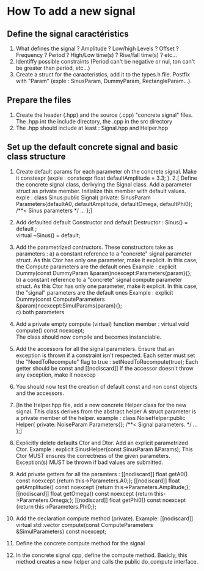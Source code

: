 # How To add a new signal

## Define the signal caractéristics
1. What defines the signal ? Amplitude ? Low/high Levels ? Offset ? Frequency ? Period ? High/Low time(s) ? Rise/fall time(s) ? etc...
2. Identiffy possible constraints (Period can't be negative or nul, ton can't be greater than period, etc...)
3. Create a struct for the caracteristics, add it to the types.h file. Postfix with "Param" (exple : SinusParam, DummyParam, RectangleParam...).

## Prepare the files
1. Create the header (.hpp) and the source (.cpp) "concrete signal"  files. The .hpp int the include directory, the .cpp in the src directory
2. The .hpp should include at least : Signal.hpp and Helper.hpp

## Set up the default concrete signal and basic class structure
1. Create default params for each parameter oh the concrete signal. Make it constexpr (exple : constexpr float defaultAmplitude = 3.3; ).
2.[ Define the concrete signal class, derivying the Signal class. Add a parameter struct as private member. Initialize this member with default values. 
	exple : class Sinus:public Signal{
			private:
				SinusParam Parameters{defaultA0, defaultAmplitude, defaultOmega, defaultPhi0};	/**< Sinus parameters */
				...
				};]
3. Add defaulted default Constructor and default Destructor :
	Sinus()	= default ;				
	virtual ~Sinus() = default;	
	
4. Add the parametrized contructors. These constructors take as parameters :
		a) a constant reference to a "concrete" signal parameter struct. As this Ctor has only one parameter, make it explicit. 
				In this case, the Compute parameters are the default ones
				Example : explicit Dummy(const DummyParam &param)noexcept:Parameters{param}{};	 
		b) a constant reference to a "concrete" signal compute parameter struct. As this Ctor has only one parameter, make it explicit. 
				In this case, the "signal" parameters are the default ones
				Example : explicit Dummy(const ComputeParameters &param)noexcept:SimulParams{param}{};	
		c) both parameters
	

5. Add a private empty compute (virtual) function member : virtual	void	compute() const noexcept;	
	The class should now compile and becomes instanciable. 
6. Add the accessors for all the signal parameters. Ensure that an exception is thrown if a constraint isn't respected.
	Each setter must set the "NeedToRecompute" flag to true : setNeedToRecompute(true);
	Each getter should be const and [[nodiscard]]
	If the accessor doesn't throw any exception, make it noexcep

7. You should now test the creation of default const and non const objects and the accessors.

8. [In the Helper.hpp file, add a new concrete Helper class for the new signal. This class derives from the abstract helper
	A struct parameter is a private member of the helper.
	example : class	NoiseHelper:public Helper{
					private:
						NoiseParam Parameters{};		/**<	Signal parameters. 		 */
						...
						};]
9.	Explicitly delete defaults Ctor and Dtor. Add an explicit parametrized Ctor. Example : explicit SinusHelper(const SinusParam &Params); 
		This Ctor MUST ensures the correctness of the given parameters. Exception(s) MUST be thrown if bad values are submitted.
10. Add private getters for all the paramters :
				[[nodiscard]]	float 	getA0() const noexcept {return this->Parameters.A0;};
				[[nodiscard]]	float 	getAmplitude() const noexcept {return this->Parameters.Amplitude;};
				[[nodiscard]]	float 	getOmega() const noexcept {return this->Parameters.Omega;};
				[[nodiscard]]	float 	getPhi0() const noexcept {return this->Parameters.Phi0;};
11. Add the declaration compute method (private). Example: [[nodiscard]] virtual	std::vector<SignalPoint> compute(const ComputeParameters &SimulParameters) const noexcept;
12. Define the concrete compute method for the signal

13. In the concrete signal cpp, define the compute method. Basicly, this method creates a new helper and calls the public do_compute interface.
